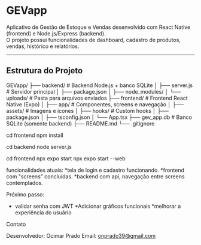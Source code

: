 # GEVapp

Aplicativo de Gestão de Estoque e Vendas desenvolvido com React Native (frontend) e Node.js/Express (backend).  
O projeto possui funcionalidades de dashboard, cadastro de produtos, vendas, histórico e relatórios.

---

## Estrutura do Projeto


GEVapp/
├── backend/ # Backend Node.js + banco SQLite
│ ├── server.js # Servidor principal
│ ├── package.json
│ ├── node_modules/
│ └── uploads/ # Pasta para arquivos enviados
├── frontend/ # Frontend React Native (Expo)
│ ├── app/ # Componentes, screens e navegação
│ ├── assets/ # Imagens e ícones
│ ├── hooks/ # Custom hooks
│ ├── package.json
│ ├── tsconfig.json
│ └── App.tsx
├── gev_app.db # Banco SQLite (somente backend)
├── README.md
└── .gitignore

cd frontend
npm install

cd backend
node server.js

cd frontend
npx expo start
npx expo start --web


funcionalidades atuais:
*tela de login e cadastro funcionando. 
*frontend com "screens" concluídas.
*backend com api, navegação entre screens contemplados.

Próximo passo:
* validar senha com JWT
*Adicionar gráficos funcionais
*melhorar a experiência do usuário

Contato

Desenvolvedor: Ocimar Prado
Email: onprado39@gmail.com





